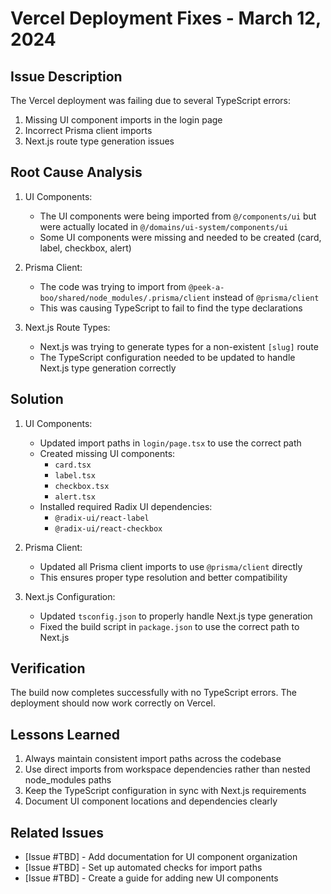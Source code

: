 # Vercel Deployment Fixes - March 12, 2024

## Issue Description

The Vercel deployment was failing due to several TypeScript errors:

1. Missing UI component imports in the login page
2. Incorrect Prisma client imports
3. Next.js route type generation issues

## Root Cause Analysis

1. UI Components:

   - The UI components were being imported from `@/components/ui` but were actually located in `@/domains/ui-system/components/ui`
   - Some UI components were missing and needed to be created (card, label, checkbox, alert)

2. Prisma Client:

   - The code was trying to import from `@peek-a-boo/shared/node_modules/.prisma/client` instead of `@prisma/client`
   - This was causing TypeScript to fail to find the type declarations

3. Next.js Route Types:
   - Next.js was trying to generate types for a non-existent `[slug]` route
   - The TypeScript configuration needed to be updated to handle Next.js type generation correctly

## Solution

1. UI Components:

   - Updated import paths in `login/page.tsx` to use the correct path
   - Created missing UI components:
     - `card.tsx`
     - `label.tsx`
     - `checkbox.tsx`
     - `alert.tsx`
   - Installed required Radix UI dependencies:
     - `@radix-ui/react-label`
     - `@radix-ui/react-checkbox`

2. Prisma Client:

   - Updated all Prisma client imports to use `@prisma/client` directly
   - This ensures proper type resolution and better compatibility

3. Next.js Configuration:
   - Updated `tsconfig.json` to properly handle Next.js type generation
   - Fixed the build script in `package.json` to use the correct path to Next.js

## Verification

The build now completes successfully with no TypeScript errors. The deployment should now work correctly on Vercel.

## Lessons Learned

1. Always maintain consistent import paths across the codebase
2. Use direct imports from workspace dependencies rather than nested node_modules paths
3. Keep the TypeScript configuration in sync with Next.js requirements
4. Document UI component locations and dependencies clearly

## Related Issues

- [Issue #TBD] - Add documentation for UI component organization
- [Issue #TBD] - Set up automated checks for import paths
- [Issue #TBD] - Create a guide for adding new UI components
